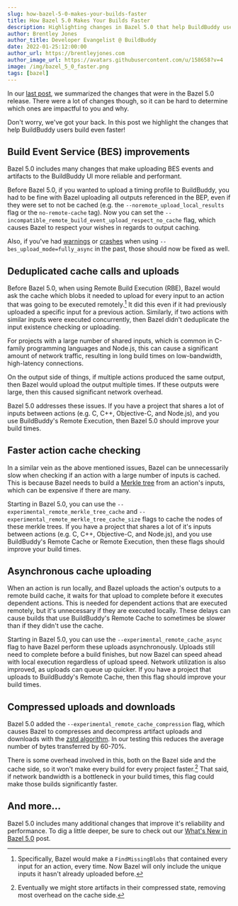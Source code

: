 ```yaml
---
slug: how-bazel-5-0-makes-your-builds-faster
title: How Bazel 5.0 Makes Your Builds Faster
description: Highlighting changes in Bazel 5.0 that help BuildBuddy users build even faster!
author: Brentley Jones
author_title: Developer Evangelist @ BuildBuddy
date: 2022-01-25:12:00:00
author_url: https://brentleyjones.com
author_image_url: https://avatars.githubusercontent.com/u/158658?v=4
image: /img/bazel_5_0_faster.png
tags: [bazel]
---
```


In our [last post][bazel_5_0],
we summarized the changes that were in the Bazel 5.0 release.
There were a lot of changes though,
so it can be hard to determine which ones are impactful to you and why.

Don't worry, we've got your back.
In this post we highlight the changes that help BuildBuddy users build even faster!

[bazel_5_0]: whats-new-in-bazel-5-0.md

## Build Event Service (BES) improvements

Bazel 5.0 includes many changes that make uploading BES events and artifacts to the BuildBuddy UI more reliable and performant.

Before Bazel 5.0,
if you wanted to upload a timing profile to BuildBuddy,
you had to be fine with Bazel uploading all outputs referenced in the BEP,
even if they were set to not be cached
(e.g. the `--noremote_upload_local_results` flag or the `no-remote-cache` tag).
Now you can set the `--incompatible_remote_build_event_upload_respect_no_cache` flag,
which causes Bazel to respect your wishes in regards to output caching.

Also,
if you've had [warnings][bes_upload_mode_warnings] or [crashes][bes_upload_mode_crashes] when using `--bes_upload_mode=fully_async` in the past,
those should now be fixed as well.

[bes_upload_mode_crashes]: https://github.com/bazelbuild/bazel/issues/11408
[bes_upload_mode_warnings]: https://github.com/bazelbuild/bazel/issues/11392

## Deduplicated cache calls and uploads

Before Bazel 5.0,
when using Remote Build Execution (RBE),
Bazel would ask the cache which blobs it needed to upload for every input to an action that was going to be executed remotely.[^1]
It did this even if it had previously uploaded a specific input for a previous action.
Similarly,
if two actions with similar inputs were executed concurrently,
then Bazel didn't deduplicate the input existence checking or uploading.

For projects with a large number of shared inputs,
which is common in C-family programming languages and Node.js,
this can cause a significant amount of network traffic,
resulting in long build times on low-bandwidth, high-latency connections.

On the output side of things,
if multiple actions produced the same output,
then Bazel would upload the output multiple times.
If these outputs were large,
then this caused significant network overhead.

Bazel 5.0 addresses these issues.
If you have a project that shares a lot of inputs between actions
(e.g. C, C++, Objective-C, and Node.js),
and you use BuildBuddy's Remote Execution,
then Bazel 5.0 should improve your build times.

[^1]:
    Specifically,
    Bazel would make a `FindMissingBlobs` that contained every input for an action,
    every time.
    Now Bazel will only include the unique inputs it hasn't already uploaded before.

## Faster action cache checking

In a similar vein as the above mentioned issues,
Bazel can be unnecessarily slow when checking if an action with a large number of inputs is cached.
This is because Bazel needs to build a [Merkle tree][merkle_tree] from an action's inputs,
which can be expensive if there are many.

Starting in Bazel 5.0,
you can use the `--experimental_remote_merkle_tree_cache` and `--experimental_remote_merkle_tree_cache_size` flags to cache the nodes of these merkle trees.
If you have a project that shares a lot of it's inputs between actions
(e.g. C, C++, Objective-C, and Node.js),
and you use BuildBuddy's Remote Cache or Remote Execution,
then these flags should improve your build times.

[merkle_tree]: https://en.wikipedia.org/wiki/Merkle_tree

## Asynchronous cache uploading

When an action is run locally,
and Bazel uploads the action's outputs to a remote build cache,
it waits for that upload to complete before it executes dependent actions.
This is needed for dependent actions that are executed remotely,
but it's unnecessary if they are executed locally.
These delays can cause builds that use BuildBuddy's Remote Cache to sometimes be slower than if they didn't use the cache.

Starting in Bazel 5.0,
you can use the `--experimental_remote_cache_async` flag to have Bazel perform these uploads asynchronously.
Uploads still need to complete before a build finishes,
but now Bazel can speed ahead with local execution regardless of upload speed.
Network utilization is also improved,
as uploads can queue up quicker.
If you have a project that uploads to BuildBuddy's Remote Cache,
then this flag should improve your build times.

## Compressed uploads and downloads

Bazel 5.0 added the `--experimental_remote_cache_compression` flag,
which causes Bazel to compresses and decompress artifact uploads and downloads with the [zstd algorithm][zstd].
In our testing this reduces the average number of bytes transferred by 60-70%.

There is some overhead involved in this,
both on the Bazel side and the cache side,
so it won't make every build for every project faster.[^2]
That said,
if network bandwidth is a bottleneck in your build times,
this flag could make those builds significantly faster.

[zstd]: https://en.wikipedia.org/wiki/Zstandard

[^2]:
    Eventually we might store artifacts in their compressed state,
    removing most overhead on the cache side.

## And more...

Bazel 5.0 includes many additional changes that improve it's reliability and performance.
To dig a little deeper,
be sure to check out our [What's New in Bazel 5.0][bazel_5_0] post.
